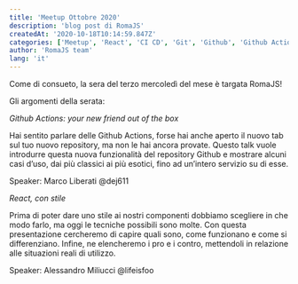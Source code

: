 ```yaml
---
title: 'Meetup Ottobre 2020'
description: 'blog post di RomaJS'
createdAt: '2020-10-18T10:14:59.847Z'
categories: ['Meetup', 'React', 'CI CD', 'Git', 'Github', 'Github Actions']
author: 'RomaJS team'
lang: 'it'
---
```


Come di consueto, la sera del terzo mercoledì del mese è targata RomaJS!

Gli argomenti della serata:

_Github Actions: your new friend out of the box_

Hai sentito parlare delle Github Actions, forse hai anche aperto il nuovo tab sul tuo nuovo repository, ma non le hai ancora provate. Questo talk vuole introdurre questa nuova funzionalità del repository Github e mostrare alcuni casi d’uso, dai più classici ai più esotici, fino ad un’intero servizio su di esse.

Speaker: Marco Liberati @dej611

_React, con stile_

Prima di poter dare uno stile ai nostri componenti dobbiamo scegliere in che modo farlo, ma oggi le tecniche possibili sono molte. Con questa presentazione cercheremo di capire quali sono, come funzionano e come si differenziano. Infine, ne elencheremo i pro e i contro, mettendoli in relazione alle situazioni reali di utilizzo.

Speaker: Alessandro Miliucci @lifeisfoo
